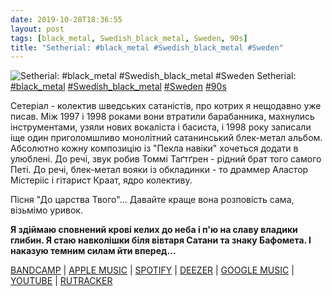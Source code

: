 ```yaml
---
date: 2019-10-28T18:36:55
layout: post
tags: [black_metal, Swedish_black_metal, Sweden, 90s]
title: "Setherial: #black_metal #Swedish_black_metal #Sweden"
---
```

![Setherial: #black_metal #Swedish_black_metal #Sweden](/assets/photos/photo_788@28-10-2019_18-36-55.jpg)
Setherial: [#black_metal](/tags/#black_metal) [#Swedish_black_metal](/tags/#Swedish_black_metal) [#Sweden](/tags/#Sweden) [#90s](/tags/#90s)

Сетеріал - колектив шведських сатаністів, про котрих я нещодавно уже писав. Між 1997 і 1998 роками вони втратили барабанника, махнулись інструментами, узяли нових вокаліста і басиста, і 1998 року записали іще один приголомшливо монолітний сатанинський блек-метал альбом. Абсолютно кожну композицію із &quot;Пекла навіки&quot; хочеться додати в улюблені. До речі, звук робив Томмі Таґтґрен - рідний брат того самого Петі. До речі, блек-метал вояки із обкладинки - то драммер Аластор Містерііс і гітарист Краат, ядро колективу.

Пісня &quot;До царства Твого&quot;... Давайте краще вона розповість сама, візьмімо уривок.

__Я здіймаю сповнений крові келих до неба
і п&#39;ю на славу владики глибин.
Я стаю навколішки біля вівтаря Сатани та знаку Бафомета.
І наказую темним силам йти вперед...__

[BANDCAMP](https://setherial.bandcamp.com/album/nord-hell-eternal) | [APPLE MUSIC](https://music.apple.com/ru/album/nord-hell-eternal/1183596695) | [SPOTIFY](https://open.spotify.com/album/1o70aui1ds3B4BK0qBL46D) | [DEEZER](https://www.deezer.com/album/14777625?utm_source=deezer&amp;utm_content=album-14777625&amp;utm_term=1601611822_1572280487&amp;utm_medium=web) | [GOOGLE MUSIC](https://play.google.com/music/m/Bt3zslr5khsksftlwpyi6tznwyq?t=Nord__Hell_Eternal_-_Setherial) | [YOUTUBE](https://www.youtube.com/playlist?list=OLAK5uy_laPiNVYRdLRofHqJpwQB6AAa7dt8o16aY) | [RUTRACKER](https://rutracker.org/forum/viewtopic.php?t=2830793)